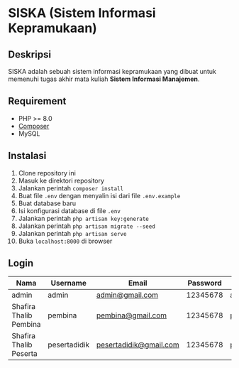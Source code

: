 # SISKA (Sistem Informasi Kepramukaan)

## Deskripsi

SISKA adalah sebuah sistem informasi kepramukaan yang dibuat untuk memenuhi tugas akhir mata kuliah **Sistem Informasi Manajemen**.

## Requirement

- PHP >= 8.0
- [Composer](https://getcomposer.org/)
- MySQL

## Instalasi

1. Clone repository ini
2. Masuk ke direktori repository
3. Jalankan perintah `composer install`
4. Buat file `.env` dengan menyalin isi dari file `.env.example`
5. Buat database baru
6. Isi konfigurasi database di file `.env`
7. Jalankan perintah `php artisan key:generate`
8. Jalankan perintah `php artisan migrate --seed`
9. Jalankan perintah `php artisan serve`
10. Buka `localhost:8000` di browser

## Login

| Nama                   | Username     | Email                  | Password | Role         |
| ---------------------- | ------------ | ---------------------- | -------- | ------------ |
| admin                  | admin        | admin@gmail.com        | 12345678 | admin        |
| Shafira Thalib Pembina | pembina      | pembina@gmail.com      | 12345678 | pembina      |
| Shafira Thalib Peserta | pesertadidik | pesertadidik@gmail.com | 12345678 | pesertadidik |
